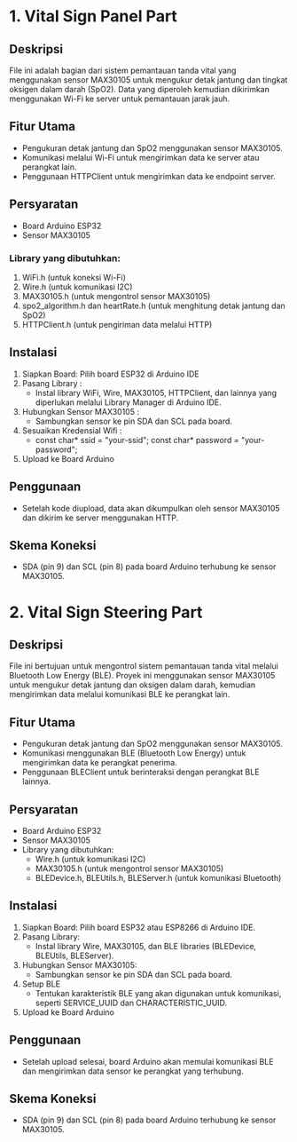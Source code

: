 # 1. Vital Sign Panel Part
## Deskripsi
File ini adalah bagian dari sistem pemantauan tanda vital yang menggunakan sensor MAX30105 untuk mengukur detak jantung dan tingkat oksigen dalam darah (SpO2). Data yang diperoleh kemudian dikirimkan menggunakan Wi-Fi ke server untuk pemantauan jarak jauh.

## Fitur Utama
- Pengukuran detak jantung dan SpO2 menggunakan sensor MAX30105.
- Komunikasi melalui Wi-Fi untuk mengirimkan data ke server atau perangkat lain.
- Penggunaan HTTPClient untuk mengirimkan data ke endpoint server.

## Persyaratan
- Board Arduino ESP32
- Sensor MAX30105
### Library yang dibutuhkan:
1. WiFi.h (untuk koneksi Wi-Fi)
2. Wire.h (untuk komunikasi I2C)
3. MAX30105.h (untuk mengontrol sensor MAX30105)
4. spo2_algorithm.h dan heartRate.h (untuk menghitung detak jantung dan SpO2)
5. HTTPClient.h (untuk pengiriman data melalui HTTP)

## Instalasi 
1. Siapkan Board: Pilih board ESP32 di Arduino IDE
2. Pasang Library :
   - Instal library WiFi, Wire, MAX30105, HTTPClient, dan lainnya yang diperlukan melalui Library Manager di Arduino IDE.
3. Hubungkan Sensor MAX30105 :
   - Sambungkan sensor ke pin SDA dan SCL pada board.
4. Sesuaikan Kredensial Wifi :
   -    const char* ssid = "your-ssid";
         const char* password = "your-password";
5. Upload ke Board Arduino  

## Penggunaan 
- Setelah kode diupload, data akan dikumpulkan oleh sensor MAX30105 dan dikirim ke server menggunakan HTTP.

## Skema Koneksi 
- SDA (pin 9) dan SCL (pin 8) pada board Arduino terhubung ke sensor MAX30105.

# 2. Vital Sign Steering Part
## Deskripsi 
File ini bertujuan untuk mengontrol sistem pemantauan tanda vital melalui Bluetooth Low Energy (BLE). Proyek ini menggunakan sensor MAX30105 untuk mengukur detak jantung dan oksigen dalam darah, kemudian mengirimkan data melalui komunikasi BLE ke perangkat lain.

## Fitur Utama
- Pengukuran detak jantung dan SpO2 menggunakan sensor MAX30105.
- Komunikasi menggunakan BLE (Bluetooth Low Energy) untuk mengirimkan data ke perangkat penerima.
- Penggunaan BLEClient untuk berinteraksi dengan perangkat BLE lainnya.

## Persyaratan
- Board Arduino ESP32
- Sensor MAX30105
- Library yang dibutuhkan:
     - Wire.h (untuk komunikasi I2C)
     - MAX30105.h (untuk mengontrol sensor MAX30105)
     - BLEDevice.h, BLEUtils.h, BLEServer.h (untuk komunikasi Bluetooth)

## Instalasi
1. Siapkan Board: Pilih board ESP32 atau ESP8266 di Arduino IDE.
2. Pasang Library:
   - Instal library Wire, MAX30105, dan BLE libraries (BLEDevice, BLEUtils, BLEServer).
3. Hubungkan Sensor MAX30105:
   - Sambungkan sensor ke pin SDA dan SCL pada board.
4. Setup BLE
   - Tentukan karakteristik BLE yang akan digunakan untuk komunikasi, seperti SERVICE_UUID dan CHARACTERISTIC_UUID.
5. Upload ke Board Arduino

## Penggunaan 
- Setelah upload selesai, board Arduino akan memulai komunikasi BLE dan mengirimkan data sensor ke perangkat yang terhubung.

## Skema Koneksi 
- SDA (pin 9) dan SCL (pin 8) pada board Arduino terhubung ke sensor MAX30105.

